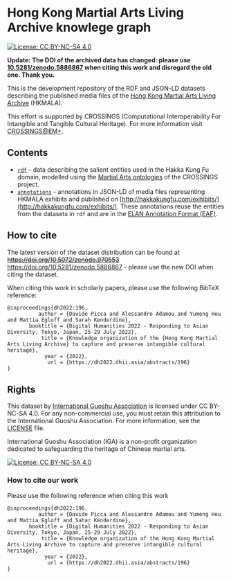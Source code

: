 # Hong Kong Martial Arts Living Archive knowlege graph

[![License: CC BY-NC-SA 4.0](https://img.shields.io/badge/License-CC_BY--NC--SA_4.0-lightgrey.svg)](https://creativecommons.org/licenses/by-nc-sa/4.0/)

__Update: The DOI of the archived data has changed: please use [10.5281/zenodo.5886867](http://doi.org/10.5281/zenodo.5886867) when citing this work and disregard the old one. Thank you.__

This is the development repository of the RDF and JSON-LD datasets describing the published media files of the [Hong Kong Martial Arts Living Archive](http://www.hakkakungfu.com/) (HKMALA).

This effort is supported by CROSSINGS (Computational Interoperability For Intangible and Tangible Cultural Heritage). For more information visit [CROSSINGS@EM+](https://www.epfl.ch/labs/emplus/projects/crossings/).

## Contents

* [`rdf`](rdf) - data describing the salient entities used in the Hakka Kung Fu domain, modelled using the [Martial Arts ontologies](https://github.com/CROSSINGS/ont) of the CROSSINGS project.
* [`annotations`](annotations) - annotations in JSON-LD of media files representing HKMALA exhibits and published on [http://hakkakungfu.com/exhibits/](http://hakkakungfu.com/exhibits/). These annotations reuse the entities from the datasets in `rdf` and are in the [ELAN Annotation Format (EAF)](http://www.mpi.nl/tools/elan/EAF_Annotation_Format.pdf).

## How to cite

The latest version of the dataset distribution can be found at ~~https://doi.org/10.5072/zenodo.970553~~ https://doi.org/10.5281/zenodo.5886867 - please use the new DOI when citing the dataset.

When citing this work in scholarly papers, please use the following BibTeX reference:
```
@inproceedings{dh2022:196,
          author = {Davide Picca and Alessandro Adamou and Yumeng Hou and Mattia Egloff and Sarah Kenderdine},
       booktitle = {Digital Humanities 2022 - Responding to Asian Diversity, Tokyo, Japan, 25-29 July 2022},
           title = {Knowledge organization of the {Hong Kong Martial Arts Living Archive} to capture and preserve intangible cultural heritage},
            year = {2022},
             url = {https://dh2022.dhii.asia/abstracts/196}
}
```

## Rights

This dataset by [International Guoshu Association](http://kungfufestival.com/) is licensed under CC BY-NC-SA 4.0. For any non-commercial use, you must retain this attribution to the International Guoshu Association. For more information, see the [LICENSE](LICENSE) file.

International Guoshu Association (IGA) is a non-profit organization dedicated to safeguarding the heritage of Chinese martial arts.

[![License: CC BY-NC-SA 4.0](https://licensebuttons.net/l/by-nc-sa/4.0/80x15.png)](https://creativecommons.org/licenses/by-nc-sa/4.0/)

### How to cite our work


Please use the following reference when citing this work
```
@inproceedings{dh2022:196,
          author = {Davide Picca and Alessandro Adamou and Yumeng Hou and Mattia Egloff and Sahar Kenderdine},
       booktitle = {Digital Humanities 2022 - Responding to Asian Diversity, Tokyo, Japan, 25-29 July 2022},
           title = {Knowledge organization of the Hong Kong Martial Arts Living Archive to capture and preserve intangible cultural heritage},
            year = {2022},
             url = {https://dh2022.dhii.asia/abstracts/196}
}
```